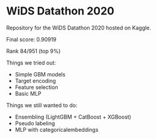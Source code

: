 # WiDS Datathon 2020
Repository for the WiDS Datathon 2020 hosted on Kaggle.

Final score: 0.90919

Rank 84/951 (top 9%)

Things we tried out:
- Simple GBM models
- Target encoding
- Feature selection
- Basic MLP

Things we still wanted to do:
- Ensembling (LightGBM + CatBoost + XGBoost)
- Pseudo labeling
- MLP with categoricalembeddings
